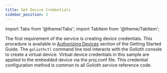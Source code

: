 ```yaml
---
title: Get Device Credentials
sidebar_position: 2
---
```


import Tabs from '@theme/Tabs';
import TabItem from '@theme/TabItem';

The first requirement of the service is creating device credentials. This procedure is available in [Authorizing Devices](https://docs.golioth.io/getting-started/authorize-devices/) section of the Getting Started Guide. The `goliothctl` command line tool interacts with the Golioth console to create a virtual device.  Virtual device credentials in this sample are applied to the embedded device via the proj.conf file.  This credential configuration method is common to all Golioth service reference code.
